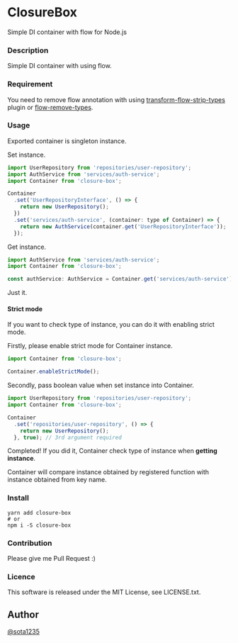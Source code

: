 ClosureBox
====

Simple DI container with flow for Node.js

### Description

Simple DI container with using flow.

### Requirement

You need to remove flow annotation with using [transform-flow-strip-types](https://babeljs.io/docs/plugins/transform-flow-strip-types/) plugin or [flow-remove-types](https://github.com/flowtype/flow-remove-types).

### Usage

Exported container is singleton instance.

Set instance.

```javascript
import UserRepository from 'repositories/user-repository';
import AuthService from 'services/auth-service';
import Container from 'closure-box';

Container
  .set('UserRepositoryInterface', () => {
    return new UserRepository();
  })
  .set('services/auth-service', (container: type of Container) => {
    return new AuthService(container.get('UserRepositoryInterface'));
  });
```

Get instance.

```javascript
import AuthService from 'services/auth-service';
import Container from 'closure-box';

const authService: AuthService = Container.get('services/auth-service');
```

Just it.

#### Strict mode

If you want to check type of instance, you can do it with enabling strict mode.

Firstly, please enable strict mode for Container instance.

```javascript
import Container from 'closure-box';

Container.enableStrictMode();
```

Secondly, pass boolean value when set instance into Container.

```javascript
import UserRepository from 'repositories/user-repository';
import Container from 'closure-box';

Container
  .set('repositories/user-repository', () => {
    return new UserRepository();
  }, true); // 3rd argument required
```

Completed!
If you did it, Container check type of instance when **getting instance**.

Container will compare instance obtained by registered function with instance obtained from key name.

### Install

```
yarn add closure-box
# or
npm i -S closure-box
```

### Contribution

Please give me Pull Request :)

### Licence

This software is released under the MIT License, see LICENSE.txt.

## Author

[@sota1235](https://github.com/sota1235)
